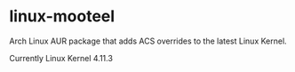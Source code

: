 # linux-mooteel
Arch Linux AUR package that adds ACS overrides to the latest Linux Kernel.

Currently Linux Kernel 4.11.3
